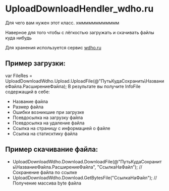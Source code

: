 # UploadDownloadHendler_wdho.ru
 Для чего вам нужен этот класс. хмммммммммммм 

Наверное для того чтобы с лёгкостью загружать и скачивать файлы куда нибудь

Для хранения используется сервис [wdho.ru](https://wdho.ru/)

## Пример загрузки:




 var FileRes = UploadDownloadWdho.Upload.UploadFile(@"ПутьКудаСохранить\НазваниеФайла.РасширениеФайла);
 В результате вы получите InfoFile содержащий в себе:
 * Название файла
 * Размер файла
 * Ошибки возникшие при загрузке
 * Псевдосылка на загрузку файла
 * Псевдосылка на удаление файла
 * Ссылка на страницу с информацией о файле
 * Ссылка на статисктику файла

## Пример скачивание файла:
* UploadDownloadWdho.Download.DownloadFile(@"ПутьКудаСохранить\НазваниеФайла.РасширениеФайла", "СсылкаНаФайл"); // Сохранение файла по ссылке
* UploadDownloadWdho.Download.GetBytesFile("СсылкаНаФайл"); // Получение массива byte файла

